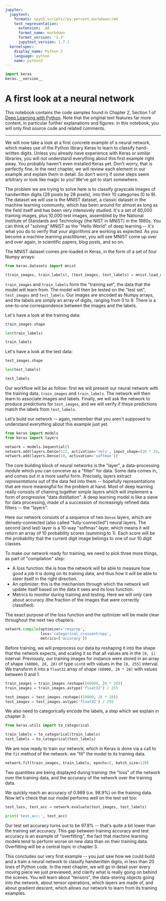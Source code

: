 ```yaml
---
jupyter:
  jupytext:
    formats: ipynb,scripts//py:percent,markdown//md
    text_representation:
      extension: .md
      format_name: markdown
      format_version: '1.2'
      jupytext_version: 1.7.1
  kernelspec:
    display_name: Python 3
    language: python
    name: python3
---
```


```python
import keras
keras.__version__
```

# A first look at a neural network

This notebook contains the code samples found in Chapter 2, Section 1 of [Deep Learning with Python](https://www.manning.com/books/deep-learning-with-python?a_aid=keras&a_bid=76564dff). Note that the original text features far more content, in particular further explanations and figures: in this notebook, you will only find source code and related comments.

----

We will now take a look at a first concrete example of a neural network, which makes use of the Python library Keras to learn to classify 
hand-written digits. Unless you already have experience with Keras or similar libraries, you will not understand everything about this 
first example right away. You probably haven't even installed Keras yet. Don't worry, that is perfectly fine. In the next chapter, we will 
review each element in our example and explain them in detail. So don't worry if some steps seem arbitrary or look like magic to you! 
We've got to start somewhere.

The problem we are trying to solve here is to classify grayscale images of handwritten digits (28 pixels by 28 pixels), into their 10 
categories (0 to 9). The dataset we will use is the MNIST dataset, a classic dataset in the machine learning community, which has been 
around for almost as long as the field itself and has been very intensively studied. It's a set of 60,000 training images, plus 10,000 test 
images, assembled by the National Institute of Standards and Technology (the NIST in MNIST) in the 1980s. You can think of "solving" MNIST 
as the "Hello World" of deep learning -- it's what you do to verify that your algorithms are working as expected. As you become a machine 
learning practitioner, you will see MNIST come up over and over again, in scientific papers, blog posts, and so on.


The MNIST dataset comes pre-loaded in Keras, in the form of a set of four Numpy arrays:

```python
from keras.datasets import mnist

(train_images, train_labels), (test_images, test_labels) = mnist.load_data()
```

`train_images` and `train_labels` form the "training set", the data that the model will learn from. The model will then be tested on the 
"test set", `test_images` and `test_labels`. Our images are encoded as Numpy arrays, and the labels are simply an array of digits, ranging 
from 0 to 9. There is a one-to-one correspondence between the images and the labels.

Let's have a look at the training data:

```python
train_images.shape
```

```python
len(train_labels)
```

```python
train_labels
```

Let's have a look at the test data:

```python
test_images.shape
```

```python
len(test_labels)
```

```python
test_labels
```

Our workflow will be as follow: first we will present our neural network with the training data, `train_images` and `train_labels`. The 
network will then learn to associate images and labels. Finally, we will ask the network to produce predictions for `test_images`, and we 
will verify if these predictions match the labels from `test_labels`.

Let's build our network -- again, remember that you aren't supposed to understand everything about this example just yet.

```python
from keras import models
from keras import layers

network = models.Sequential()
network.add(layers.Dense(512, activation='relu', input_shape=(28 * 28,)))
network.add(layers.Dense(10, activation='softmax'))
```


The core building block of neural networks is the "layer", a data-processing module which you can conceive as a "filter" for data. Some 
data comes in, and comes out in a more useful form. Precisely, layers extract _representations_ out of the data fed into them -- hopefully 
representations that are more meaningful for the problem at hand. Most of deep learning really consists of chaining together simple layers 
which will implement a form of progressive "data distillation". A deep learning model is like a sieve for data processing, made of a 
succession of increasingly refined data filters -- the "layers".

Here our network consists of a sequence of two `Dense` layers, which are densely-connected (also called "fully-connected") neural layers. 
The second (and last) layer is a 10-way "softmax" layer, which means it will return an array of 10 probability scores (summing to 1). Each 
score will be the probability that the current digit image belongs to one of our 10 digit classes.

To make our network ready for training, we need to pick three more things, as part of "compilation" step:

* A loss function: the is how the network will be able to measure how good a job it is doing on its training data, and thus how it will be 
able to steer itself in the right direction.
* An optimizer: this is the mechanism through which the network will update itself based on the data it sees and its loss function.
* Metrics to monitor during training and testing. Here we will only care about accuracy (the fraction of the images that were correctly 
classified).

The exact purpose of the loss function and the optimizer will be made clear throughout the next two chapters.

```python
network.compile(optimizer='rmsprop',
                loss='categorical_crossentropy',
                metrics=['accuracy'])
```


Before training, we will preprocess our data by reshaping it into the shape that the network expects, and scaling it so that all values are in 
the `[0, 1]` interval. Previously, our training images for instance were stored in an array of shape `(60000, 28, 28)` of type `uint8` with 
values in the `[0, 255]` interval. We transform it into a `float32` array of shape `(60000, 28 * 28)` with values between 0 and 1.

```python
train_images = train_images.reshape((60000, 28 * 28))
train_images = train_images.astype('float32') / 255

test_images = test_images.reshape((10000, 28 * 28))
test_images = test_images.astype('float32') / 255
```

We also need to categorically encode the labels, a step which we explain in chapter 3:

```python
from keras.utils import to_categorical

train_labels = to_categorical(train_labels)
test_labels = to_categorical(test_labels)
```

We are now ready to train our network, which in Keras is done via a call to the `fit` method of the network: 
we "fit" the model to its training data.

```python
network.fit(train_images, train_labels, epochs=5, batch_size=128)
```

Two quantities are being displayed during training: the "loss" of the network over the training data, and the accuracy of the network over 
the training data.

We quickly reach an accuracy of 0.989 (i.e. 98.9%) on the training data. Now let's check that our model performs well on the test set too:

```python
test_loss, test_acc = network.evaluate(test_images, test_labels)
```

```python
print('test_acc:', test_acc)
```


Our test set accuracy turns out to be 97.8% -- that's quite a bit lower than the training set accuracy. 
This gap between training accuracy and test accuracy is an example of "overfitting", 
the fact that machine learning models tend to perform worse on new data than on their training data. 
Overfitting will be a central topic in chapter 3.

This concludes our very first example -- you just saw how we could build and a train a neural network to classify handwritten digits, in 
less than 20 lines of Python code. In the next chapter, we will go in detail over every moving piece we just previewed, and clarify what is really 
going on behind the scenes. You will learn about "tensors", the data-storing objects going into the network, about tensor operations, which 
layers are made of, and about gradient descent, which allows our network to learn from its training examples.
